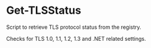 # Get-TLSStatus

Script to retrieve TLS protocol status from the registry.

Checks for TLS 1.0, 1.1, 1.2, 1.3 and .NET related settings.
